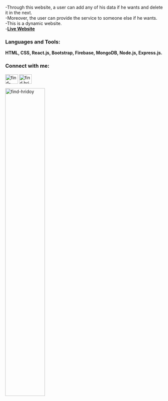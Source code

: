 -Through this website, a user can add any of his data if he wants and delete it in the next. <br/> 
-Moreover, the user can provide the service to someone else if he wants. <br/> 
-This is a dynamic website.<br/>
-**[Live Website](https://volunteer-network-simple.web.app/)**

<h3 align="left">Languages and Tools:</h3>

**HTML, CSS, React.js, Bootstrap, Firebase, MongoDB, Node.js, Express.js.**

<h3 align="left">Connect with me:</h3>
<p align="left">
<a href="https://linkedin.com/in/find-hridoy" target="blank"><img align="center" src="https://cdn.jsdelivr.net/npm/simple-icons@3.0.1/icons/linkedin.svg" alt="find-hridoy" height="30" width="40" /></a>
<a href="https://fb.com/find.hridoy3" target="blank"><img align="center" src="https://cdn.jsdelivr.net/npm/simple-icons@3.0.1/icons/facebook.svg" alt="find.hridoy3" height="30" width="40" /></a>
</p>

<p><img  width="50%" src="https://github-readme-stats.vercel.app/api/top-langs?username=find-hridoy&show_icons=true&locale=en&layout=compact" alt="find-hridoy" /></p>
